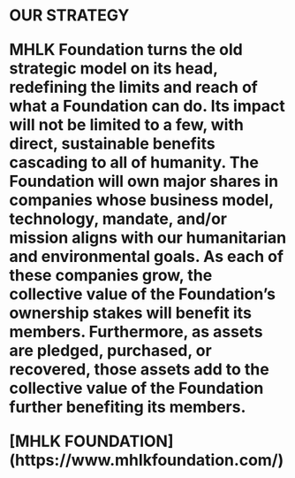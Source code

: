 <h><maharlika-wallet></h>

<h1> OUR STRATEGY
<p> MHLK Foundation turns the old strategic model on its head, redefining the limits and reach of what a Foundation can do. Its impact will not be limited to a few, with direct, sustainable benefits cascading to all of humanity. The Foundation will own major shares in companies whose business model, technology, mandate, and/or mission aligns with our humanitarian and environmental goals. As each of these companies grow, the collective value of the Foundation’s ownership stakes will benefit its members. Furthermore, as assets are pledged, purchased, or recovered, those assets add to the collective value of the Foundation further benefiting its members.
<p>[MHLK FOUNDATION](https://www.mhlkfoundation.com/)
